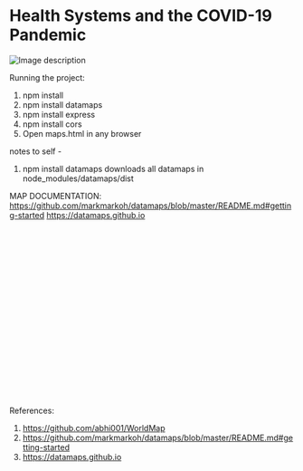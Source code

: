 # Health Systems and the COVID-19 Pandemic
![Image description]("worldMap.png")

Running the project: 
1. npm install 
2. npm install datamaps
3. npm install express
4. npm install cors
5. Open maps.html in any browser

notes to self - 
1.  npm install datamaps downloads all datamaps in node_modules/datamaps/dist

MAP DOCUMENTATION: 
   https://github.com/markmarkoh/datamaps/blob/master/README.md#getting-started
   https://datamaps.github.io
   <script src="node_modules/datamaps/dist/datamaps.world.min.js"></script>
   <div id="container" style="position: relative; width: 500px; height: 300px;"></div>
   <script>
       var map = new Datamap({element: document.getElementById('container')});
   </script>

References:
1. https://github.com/abhi001/WorldMap
2. https://github.com/markmarkoh/datamaps/blob/master/README.md#getting-started
3. https://datamaps.github.io


